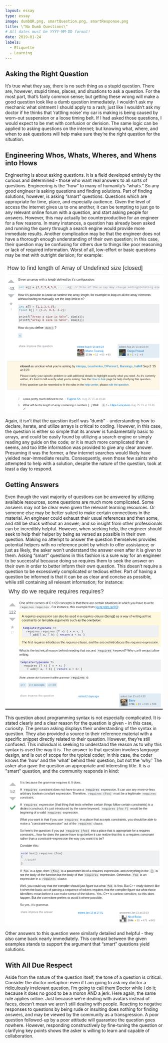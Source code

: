```yaml
---
layout: essay
type: essay
image: dumbQR.png, smartQuestion.png, smartResponse.png
title: \"No Dumb Questions\"
# All dates must be YYYY-MM-DD format!
date: 2019-01-24
labels:
  - Etiquette
  - Learning
---
```



<h2>Asking the Right Question  </h2>

  It’s true what they say, there is no such thing as a stupid question.  There are, however, stupid times, places, and situations to ask a question.  For the most part, that’s fairly common sense; but getting these wrong will make a good question look like a dumb question immediately.  I wouldn’t ask my mechanic what ointment I should apply to a rash; just like I wouldn’t ask my doctor if he thinks that ‘rattling noise’ my car is making is being caused by worn-out suspension or a loose timing belt.  If I had asked those questions, I would expect to be met with confusion or derision.  The same logic can be applied to asking questions on the internet; but knowing what, where, and when to ask questions will help make sure they’re the right question for the situation.

<h2>Engineering Whos, Whats, Wheres, and Whens into Hows</h2>

  Engineering is about asking questions.  It is a field developed entirely by the curious and determined - those who want real answers to all sorts of questions.  Engineering is the “how” to many of humanity’s “whats.”  So any good engineer is asking questions and finding solutions.  Part of finding solutions, however, is asking “smart” questions.  Questions which are appropriate for time, place, and especially audience.  Given the level of access the internet gives us to one another, it can be tempting to just go to any relevant online forum with a question, and start asking people for answers.  However, this may actually be counterproductive for an engineer for a few reasons.  In many instances, a question has already been asked and running the query through a search engine would provide more immediate results.  Another complication may be that the engineer does not have a thorough enough understanding of their own question; in this case, their question may be confusing for others due to things like poor reasoning or lack of required information.  Worst of all, low-effort or basic questions may be met with outright derision; for example:

<a href="https://stackoverflow.com/questions/32212712/how-to-find-length-of-array-of-undefined-size">
<img src="../images/dumbQR.png">
</a>

  Again, it isn’t that the question itself was “dumb” - understanding how to declare, iterate, and utilize arrays is critical to coding.  However, in this case, the question is either so simple that its answer is fundamentally basic to arrays, and could be easily found by utilizing a search engine or simply reading any guide on the code; or it is much more complicated than it seems, and too little information was provided to give any clear answer.  Presuming it was the former, a few internet searches would likely have yielded near-immediate results.  Consequently, even those few saints who attempted to help with a solution, despite the nature of the question, took at least a day to respond.  
	
<h2>Getting Answers</h2>

  Even though the vast majority of questions can be answered by utilizing available resources, some questions are much more complicated.  Some answers may not be clear even given the relevant learning resources.  Or someone else may be better suited to make certain connections in the material.  An engineer could exhaust their usual references and then some, and still be stuck without an answer; and so insight from other professionals can be incredibly helpful.  However, when seeking help, the engineer should seek to help their helper by being as versed as possible in their own question.  Making no attempt to answer the question themselves provides potential helpers with no reference point by which to offer assistance; or just as likely, the asker won’t understand the answer even after it is given to them.  Asking “smart” questions in this fashion is a sure way for an engineer to be successful because doing so requires them to seek the answer on their own in order to better inform their own question.  This doesn’t require a question to be excessively complicated or tedious either.  Part of having a question be informed is that it can be as clear and concise as possible, while still containing all relevant information; for instance:
<a href="https://stackoverflow.com/questions/54200988/why-do-we-require-requires-requires">
<img src="../images/smartQuestion.png">
</a>

  This question about programming syntax is not especially complicated.  It is stated clearly and a clear reason for the question is given - in this case, curiosity.  The person asking displays their understanding of the syntax in question.  They also provided a source to their reference material with a specific snippet directly related to their question.  However, they’re still confused.  This individual is seeking to understand the reason as to why this syntax is used the way it is.  The answer to that question involves language design, and is out of scope for the typical coder; in this case, the coder knows the 'how' and the 'what' behind their question, but not the 'why.' The asker also gave the question an appropriate and interesting title.  It is a "smart" question, and the community responds in kind:

<a href="https://stackoverflow.com/questions/54200988/why-do-we-require-requires-requires">
<img src="../images/smartResponse.png">
</a>

Other answers to this question were similarly detailed and helpful - they also came back nearly immediately.  This contrast between the given examples stands to support the argument that “smart” questions yield solutions.    

<h2>With All Due Respect</h2>

Aside from the nature of the question itself, the tone of a question is critical.  Consider the doctor metaphor: even if I am going to ask my doctor a ridiculously irrelevant question, I’m going to call them Doctor while I do it; because it does no good to be a moron AND a jerk.  Here again, the same rule applies online.  Just because we’re dealing with avatars instead of faces, doesn’t mean we aren’t still dealing with people.  Reacting to negative responses to questions by being rude or insulting does nothing for finding answers, and may be viewed by the community as a transgression.  A poor question followed-up by a poor attitude will guarantee the question goes nowhere.  However, responding constructively by fine-tuning the question or clarifying key points shows the asker is willing to learn and capable of collaboration.  
